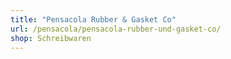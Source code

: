 ```yaml
---
title: "Pensacola Rubber & Gasket Co"
url: /pensacola/pensacola-rubber-und-gasket-co/
shop: Schreibwaren
---
```

